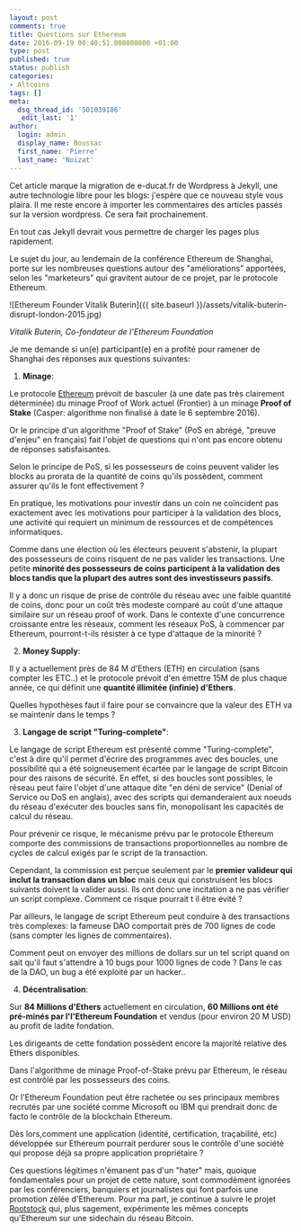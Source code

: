 ```yaml
---
layout: post
comments: true
title: Questions sur Ethereum
date: 2016-09-19 00:40:51.000000000 +01:00
type: post
published: true
status: publish
categories:
- Altcoins
tags: []
meta:
  dsq_thread_id: '501039186'
  _edit_last: '1'
author:
  login: admin
  display_name: Boussac
  first_name: 'Pierre'
  last_name: 'Noizat'
---
```


Cet article marque la migration de e-ducat.fr de Wordpress à Jekyll, une autre technologie libre pour les blogs: j'espère que ce nouveau style vous plaira. Il me reste encore à importer les commentaires des articles passés sur la version wordpress. Ce sera fait prochainement.

En tout cas Jekyll devrait vous permettre de charger les pages plus rapidement.

Le sujet du jour, au lendemain de la conférence Ethereum de Shanghai, porte sur les nombreuses questions autour des "améliorations" apportées, selon les "marketeurs" qui gravitent autour de ce projet, par le protocole Ethereum.
 
![Ethereum Founder Vitalik Buterin]({{ site.baseurl }}/assets/vitalik-buterin-disrupt-london-2015.jpg)

_Vitalik Buterin, Co-fondateur de l'Ethereum Foundation_

Je me demande si un(e) participant(e) en a profité pour ramener de Shanghai des réponses aux questions suivantes:

1) **Minage**: 

Le protocole [Ethereum](https://www.ethereum.org) prévoit de basculer (à une date pas très clairement déterminée) du minage Proof of Work actuel (Frontier) à un minage **Proof of Stake** (Casper: algorithme non finalisé à date le 6 septembre 2016). 

Or le principe d'un algorithme "Proof of Stake" (PoS en abrégé, "preuve d'enjeu" en français) fait l'objet de questions qui n'ont pas encore obtenu de réponses satisfaisantes.

Selon le principe de PoS, si les possesseurs de coins peuvent valider les blocks au prorata de la quantité de coins qu'ils possèdent, comment assurer qu'ils le font effectivement ?

En pratique, les motivations pour investir dans un coin ne coïncident pas exactement avec les motivations pour participer à la validation des blocs, une activité qui requiert un minimum de ressources et de compétences informatiques.

Comme dans une élection où les électeurs peuvent s'abstenir, la plupart des possesseurs de coins risquent de ne pas valider les transactions. Une petite **minorité des possesseurs de coins participent à la validation des blocs tandis que la plupart des autres sont des investisseurs passifs**.

Il y a donc un risque de prise de contrôle du réseau avec une faible quantité de coins, donc pour un coût très modeste comparé au coût d'une attaque similaire sur un réseau proof of work.
Dans le contexte d'une concurrence croissante entre les réseaux, comment les réseaux PoS, à commencer par Ethereum, pourront-t-ils résister à ce type d'attaque de la minorité ?

2) **Money Supply**:

Il y a actuellement près de 84 M d'Ethers (ETH) en circulation (sans compter les ETC..) et le protocole prévoit d'en émettre 15M de plus chaque année, ce qui définit une **quantité illimitée (infinie) d'Ethers**.

Quelles hypothèses faut il faire pour se convaincre que la valeur des ETH va se maintenir dans le temps ?

3) **Langage de script "Turing-complete"**:

Le langage de script Ethereum est présenté comme "Turing-complete", c'est à dire qu'il permet d'écrire des programmes avec des boucles, une possibilité qui a été soigneusement écartée par le langage de script Bitcoin pour des raisons de sécurité.
En effet, si des boucles sont possibles, le réseau peut faire l'objet d'une attaque dite "en déni de service" (Denial of Service ou DoS en anglais), avec des scripts qui demanderaient aux noeuds du réseau d'exécuter des boucles sans fin, monopolisant les capacités de calcul du réseau.

Pour prévenir ce risque, le mécanisme prévu par le protocole Ethereum comporte des commissions de transactions proportionnelles au nombre de cycles de calcul exigés par le script de la transaction.

Cependant, la commission est perçue seulement par le **premier valideur qui inclut la transaction dans un bloc** mais ceux qui construisent les blocs suivants doivent la valider aussi. Ils ont donc une incitation a ne pas vérifier un script complexe. Comment ce risque pourrait t il être évité ?

Par ailleurs, le langage de script Ethereum peut conduire à des transactions très complexes: la fameuse DAO comportait près de 700 lignes de code (sans compter les lignes de commentaires).

Comment peut on envoyer des millions de dollars sur un tel script quand on sait qu'il faut s'attendre à 10 bugs pour 1000 lignes de code ? Dans le cas de la DAO, un bug a été exploité par un hacker..

4) **Décentralisation**: 

Sur **84 Millions d'Ethers** actuellement en circulation, **60 Millions ont été pré-minés par l'l'Ethereum Foundation** et vendus (pour environ 20 M USD) au profit de ladite fondation.

Les dirigeants de cette fondation possèdent encore la majorité relative des Ethers disponibles. 

Dans l'algorithme de minage Proof-of-Stake prévu par Ethereum, le réseau est contrôlé par les possesseurs des coins.

Or l'Ethereum Foundation peut être rachetée ou ses principaux membres recrutés par une société comme Microsoft ou IBM qui prendrait donc de facto le contrôle de la blockchain Ethereum.

Dès lors,comment une application (identité, certification, traçabilité, etc) développée sur Ethereum pourrait perdurer sous le contrôle d'une société qui propose déjà sa propre application propriétaire ?

Ces questions légitimes n'émanent pas d'un "hater" mais, quoique fondamentales pour un projet de cette nature, sont commodément ignorées par les conférenciers, banquiers et journalistes qui font parfois une promotion zèlée d'Ethereum.
Pour ma part, je continue à suivre le projet [Rootstock](http://www.rsk.co/#1) qui, plus sagement, expérimente les mêmes concepts qu'Ethereum sur une sidechain du réseau Bitcoin.
